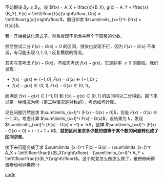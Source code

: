 不妨假设 $B_X \le B_Y$。设 $f(x) = A_X + \frac{x}{B_X}, g(x) = A_Y + \frac{x}{B_Y}, F(x) = \left\lfloor{f(x)}\right\rfloor, G(x) = \left\lfloor{g(x)}\right\rfloor$，题目即求 $\sum\limits_{x=1}^n [F(x) = G(x)]$。

我一开始尝试化简式子，然后发现不能合并两个下取整的分数。

然后尝试二分 $F(x) - G(x) = 0$ 的区间，很快也发现不行，因为 $F(x) - G(x)$ 不单调，有可能出现 $0,1,0,1$ 反复横跳的情况。

其实与其考虑 $F(x) - G(x)$，不如先考虑 $f(x) - g(x)$，它是斜率 $\ge 0$ 的直线。我们发现：

- $f(x) - g(x) \in (-1,0], F(x) - G(x) \in \{-1,0\}$；
- $f(x) - g(x) \in (0,1], F(x) - G(x) \in \{0,1\}$。

而满足 $f(x) - g(x) \in (-1,0]$ 和 $f(x) - g(x) \in (0,1]$ 的区间可以二分得到。接下来以第一种情况为例（第二种情况是对称的），考虑如何计算。

现在问题仍然是求 $\sum\limits_{x=l}^r [F(x) - G(x) = 0]$，但是 $F(x) - G(x) \in \{-1,0\}$。考虑计算 $\sum\limits_{x=l}^r F(x) - G(x)$，设结果为 $k$，发现 $\sum\limits_{x=l}^r [F(x) - G(x) = -1] = -k$，这样 $\sum\limits_{x=l}^r [F(x) - G(x) = 0] = r - l + 1 + k$，**就把区间里求多少数的值等于某个数的问题转化成了区间求和**。

接下来问题变成了求 $\sum\limits_{x=l}^r F(x) - G(x) = (\sum\limits_{x=l}^r A_X + \left\lfloor\frac{i}{B_X}\right\rfloor) - (\sum\limits_{x=l}^r A_Y + \left\lfloor\frac{i}{B_Y}\right\rfloor)$。这个就爱怎么做怎么做了，~~虽然你闲得蛋疼也可以类欧（~~

[code](https://atcoder.jp/contests/arc123/submissions/40996641)